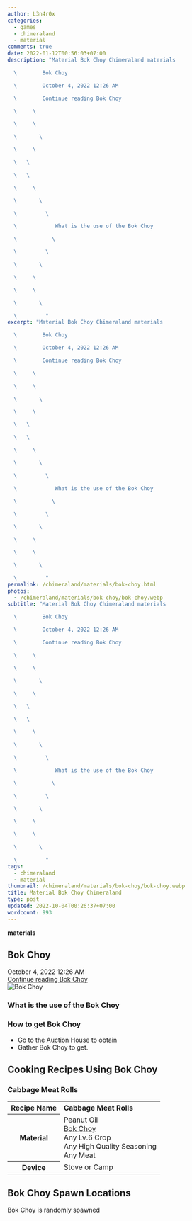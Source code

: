 ```yaml
---
author: L3n4r0x
categories:
  - games
  - chimeraland
  - material
comments: true
date: 2022-01-12T00:56:03+07:00
description: "Material Bok Choy Chimeraland materials

  \        Bok Choy

  \        October 4, 2022 12:26 AM

  \        Continue reading Bok Choy

  \     \ 

  \     \ 

  \       \ 

  \     \ 

  \   \ 

  \   \ 

  \     \ 

  \       \ 

  \         \ 

  \            What is the use of the Bok Choy

  \           \ 

  \         \ 

  \       \ 

  \     \ 

  \     \ 

  \       \ 

  \         "
excerpt: "Material Bok Choy Chimeraland materials

  \        Bok Choy

  \        October 4, 2022 12:26 AM

  \        Continue reading Bok Choy

  \     \ 

  \     \ 

  \       \ 

  \     \ 

  \   \ 

  \   \ 

  \     \ 

  \       \ 

  \         \ 

  \            What is the use of the Bok Choy

  \           \ 

  \         \ 

  \       \ 

  \     \ 

  \     \ 

  \       \ 

  \         "
permalink: /chimeraland/materials/bok-choy.html
photos:
  - /chimeraland/materials/bok-choy/bok-choy.webp
subtitle: "Material Bok Choy Chimeraland materials

  \        Bok Choy

  \        October 4, 2022 12:26 AM

  \        Continue reading Bok Choy

  \     \ 

  \     \ 

  \       \ 

  \     \ 

  \   \ 

  \   \ 

  \     \ 

  \       \ 

  \         \ 

  \            What is the use of the Bok Choy

  \           \ 

  \         \ 

  \       \ 

  \     \ 

  \     \ 

  \       \ 

  \         "
tags:
  - chimeraland
  - material
thumbnail: /chimeraland/materials/bok-choy/bok-choy.webp
title: Material Bok Choy Chimeraland
type: post
updated: 2022-10-04T00:26:37+07:00
wordcount: 993
---
```


<link
  rel="stylesheet"
  href="https://rawcdn.githack.com/dimaslanjaka/Web-Manajemen/870a349/css/bootstrap-5-3-0-alpha3-wrapper.css"
/>
<section id="bootstrap-wrapper">
  <div data-bs-theme="dark">
    <div
      class="row g-0 border rounded overflow-hidden flex-md-row mb-4 shadow-sm position-relative bg-dark text-light"
    >
      <div class="col p-4 d-flex flex-column position-static">
        <strong class="d-inline-block mb-2 text-success">materials</strong>
        <h2 class="mb-0">Bok Choy</h2>
        <div class="mb-1 text-muted">October 4, 2022 12:26 AM</div>
        <a
          href="/chimeraland/materials/bok-choy.html"
          class="stretched-link d-none text-primary"
          >Continue reading Bok Choy</a
        >
      </div>
      <div class="col-auto d-none d-md-block d-lg-block">
        <img
          src="https://www.webmanajemen.com/chimeraland/materials/bok-choy/bok-choy.webp"
          alt="Bok Choy"
        />
      </div>
    </div>
    <div class="row">
      <div class="col-lg-6 col-12 mb-2">
        <div class="card">
          <div class="card-body">
            <h3 class="card-title">What is the use of the Bok Choy</h3>
            <div class="card-text"><ul></ul></div>
          </div>
        </div>
      </div>
      <div class="col-lg-6 col-12 mb-2">
        <div class="card">
          <div class="card-body">
            <h3 class="card-title">How to get Bok Choy</h3>
            <div class="card-text">
              <ul>
                <li>Go to the Auction House to obtain</li>
                <li>Gather Bok Choy to get.</li>
              </ul>
            </div>
          </div>
        </div>
      </div>
      <div class="col-12 mb-2">
        <h2 id="cookable">Cooking Recipes Using Bok Choy</h2>
        <div id="recipe-cabbage-meat-rolls">
          <h3 id="item-cabbage-meat-rolls">Cabbage Meat Rolls</h3>
          <div class="mb-2">
            <table class="table">
              <tr>
                <th>Recipe Name</th>
                <td><b>Cabbage Meat Rolls</b></td>
              </tr>
              <tr>
                <th>Material</th>
                <td>
                  Peanut Oil<br /><a
                    class="text-decoration-none text-primary"
                    href="/chimeraland/materials/bok-choy.html"
                    >Bok Choy</a
                  ><br />Any Lv.6 Crop<br />Any High Quality Seasoning<br />Any
                  Meat
                </td>
              </tr>
              <tr>
                <th>Device</th>
                <td>Stove or Camp</td>
              </tr>
            </table>
          </div>
        </div>
      </div>
      <div class="col-12 mb-2">
        <h2>Bok Choy Spawn Locations</h2>
        <p>Bok Choy is randomly spawned</p>
      </div>
    </div>
  </div>
</section>